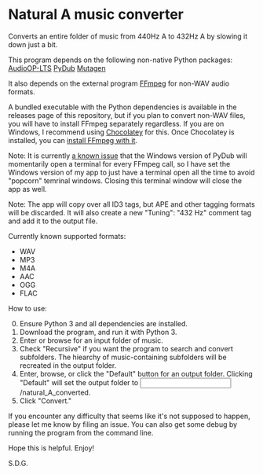 # Natural A music converter

Converts an entire folder of music from 440Hz A to 432Hz A by slowing it down just a bit.

This program depends on the following non-native Python packages:
[AudioOP-LTS](https://pypi.org/project/audioop-lts/)
[PyDub](https://pypi.org/project/pydub/)
[Mutagen](https://pypi.org/project/mutagen/)

It also depends on the external program [FFmpeg](https://ffmpeg.org/) for non-WAV audio formats.

A bundled executable with the Python dependencies is available in the releases page of this repository, but if you plan to convert non-WAV files, you will have to install FFmpeg separately regardless. If you are on Windows, I recommend using [Chocolatey](https://chocolatey.org/) for this. Once Chocolatey is installed, you can [install FFmpeg with it](https://community.chocolatey.org/packages/ffmpeg-full).

Note: It is currently [a known issue](https://github.com/jiaaro/pydub/issues/586) that the Windows version of PyDub will momentarily open a terminal for every FFmpeg call, so I have set the Windows version of my app to just have a terminal open all the time to avoid "popcorn" temrinal windows. Closing this terminal window will close the app as well.

Note: The app will copy over all ID3 tags, but APE and other tagging formats will be discarded. It will also create a new "Tuning": "432 Hz" comment tag and add it to the output file.

Currently known supported formats:
- WAV
- MP3
- M4A
- AAC
- OGG
- FLAC

How to use:

0) Ensure Python 3 and all dependencies are installed.
1) Download the program, and run it with Python 3.
2) Enter or browse for an input folder of music.
3) Check "Recursive" if you want the program to search and convert subfolders. The hiearchy of music-containing subfolders will be recreated in the output folder.
4) Enter, browse, or click the "Default" button for an output folder. Clicking "Default" will set the output folder to <input folder>/natural_A_converted.
5) Click "Convert."

If you encounter any difficulty that seems like it's not supposed to happen, please let me know by filing an issue. You can also get some debug by running the program from the command line.

Hope this is helpful. Enjoy!

S.D.G.
